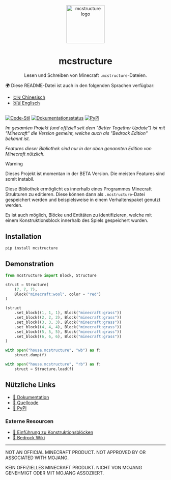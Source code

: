 <p align="center">
  <img
    src="https://raw.githubusercontent.com/phoenixr-codes/mcstructure/main/logo.png"
    width="120px"
    align="center" alt="mcstructure logo"
  />
  <h1 align="center">mcstructure</h1>
  <p align="center">
    Lesen und Schreiben von Minecraft <code>.mcstructure</code>-Dateien.
  </p>
</p>

🌍 Diese README-Datei ist auch in den folgenden
Sprachen verfügbar:

* [🇨🇳 Chinesisch](./README_CN.md)
* [🇬🇧 Englisch](./README.md)

<h2></h2>

[![Code-Stil](https://img.shields.io/badge/code%20style-black-000000.svg?style=for-the-badge)](https://github.com/psf/black)
[![Dokumentationsstatus](https://readthedocs.org/projects/mcstructure/badge/?style=for-the-badge&version=latest)](https://mcstructure.readthedocs.io/en/latest/?badge=latest)
[![PyPI](https://img.shields.io/pypi/v/mcstructure?style=for-the-badge)](https://pypi.org/project/mcstructure)

_Im gesamten Projekt (und offiziell seit dem
"Better Together Update") ist mit "Minecraft"
die Version gemeint, welche auch als "Bedrock
Edition" bekannt ist._

_Features dieser Bibliothek sind nur in der
oben genannten Edition von Minecraft nützlich._

> [!WARNING]
> Dieses Projekt ist momentan in der BETA Version.
> Die meisten Features sind somit instabil.

Diese Bibliothek ermöglicht es innerhalb eines
Programmes Minecraft Strukturen zu editieren.
Diese können dann als ``.mcstructure``-Datei
gespeichert werden und beispielsweise in einem
Verhaltenspaket genutzt werden.

Es ist auch möglich, Blöcke und Entitäten zu
identifizieren, welche mit einem Konstruktionsblock
innerhalb des Spiels gespeichert wurden.


Installation
------------

```console
pip install mcstructure
```


Demonstration
-------------

```python
from mcstructure import Block, Structure

struct = Structure(
    (7, 7, 7),
    Block("minecraft:wool", color = "red")
)

(struct
    .set_block((1, 1, 1), Block("minecraft:grass"))
    .set_block((2, 2, 2), Block("minecraft:grass"))
    .set_block((3, 3, 3), Block("minecraft:grass"))
    .set_block((4, 4, 4), Block("minecraft:grass"))
    .set_block((5, 5, 5), Block("minecraft:grass"))
    .set_block((6, 6, 6), Block("minecraft:grass"))
)

with open("house.mcstructure", "wb") as f:
    struct.dump(f)
```

```python
with open("house.mcstructure", "rb") as f:
    struct = Structure.load(f)
```


Nützliche Links
---------------

* [📖 Dokumentation](https://mcstructure.readthedocs.io/en/latest/)
* [📁 Quellcode](https://github.com/phoenixr-codes/mcstructure)
* [🐍 PyPI](https://pypi.org/project/mcstructure/)

### Externe Resourcen

* [👋 Einführung zu Konstruktionsblöcken](https://learn.microsoft.com/en-us/minecraft/creator/documents/introductiontostructureblocks)
* [📖 Bedrock Wiki](https://wiki.bedrock.dev/nbt/mcstructure.html#file-format)


--------------------------------------------

NOT AN OFFICIAL MINECRAFT PRODUCT.
NOT APPROVED BY OR ASSOCIATED WITH MOJANG.

KEIN OFFIZIELLES MINECRAFT PRODUKT.
NICHT VON MOJANG GENEHMIGT ODER MIT MOJANG
ASSOZIIERT.
